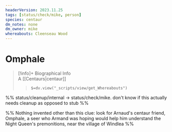 ```yaml
---
headerVersion: 2023.11.25
tags: [status/check/mike, person]
species: centaur
dm_notes: none
dm_owner: mike
whereabouts: Cleenseau Wood
---
```

# Omphale
>[!info]+ Biographical Info  
> A [[Centaurs|centaur]]  
>> `$=dv.view("_scripts/view/get_Whereabouts")`

%% status/cleanup/internal -> status/check/mike. don't know if this actually needs cleanup as opposed to stub %%

%% 
Nothing invented other than this clue: 
look for Arnaud's centaur friend, Omphale, a seer who Armand was hoping would help him understand the Night Queen's premonitions, near the village of Windlea %%
